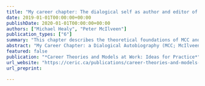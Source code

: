 ```yaml
---
title: "My career chapter: The dialogical self as author and editor of a career autobiography"
date: 2019-01-01T00:00:00+00:00
publishDate: 2020-01-01T00:00:00+00:00
authors: ["Michael Healy", "Peter McIlveen"]
publication_types: ["6"]
summary: "This chapter describes the theoretical foundations of MCC and its application in a case vignette".
abstract: "My Career Chapter: a Dialogical Autobiography (MCC; McIlveen; 2015) is a qualitative career assessment and counselling tool based on the systems theory framework (STF; Patton & McMahon, 2014) and dialogical self theory (DST; Meijers & Hermans, 2017). MCC leads the client through a reflective writing process based on their internal dialogues about their career and helps the client to edit the resulting manuscript into a productive and empowering narrative. MCC's theoretically informed practical features may be used to develop the reflective capacity of the client beyond the end of the counselling event, promoting lifelong learning, informed self-judgment, and improved self-regulation. This chapter describes the theoretical foundations of MCC and its application in a case vignette."
featured: false
publication: "*Career Theories and Models at Work: Ideas for Practice*"
url_website: "https://ceric.ca/publications/career-theories-and-models-at-work-ideas-for-practice/"
url_preprint: 

---
```


